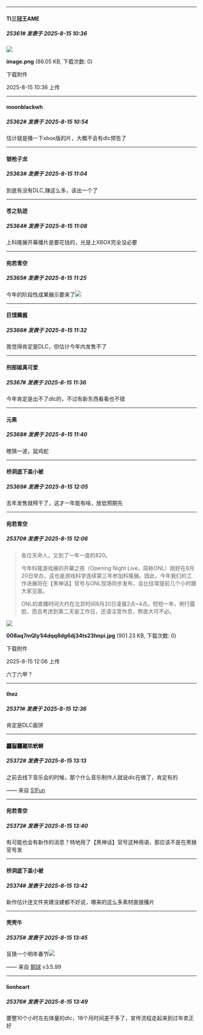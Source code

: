 ﻿
*****

####  TI三冠王AME  
##### 25361#       发表于 2025-8-15 10:36

<img src="https://img.stage1st.com/forum/202508/15/103605ojq2bybsppzaemma.png" referrerpolicy="no-referrer">

<strong>image.png</strong> (86.05 KB, 下载次数: 0)

下载附件

2025-8-15 10:36 上传


*****

####  moonblackwh  
##### 25362#       发表于 2025-8-15 10:54

估计就是播一下xbox版的片，大概不会有dlc预告了


*****

####  银枪子龙  
##### 25363#       发表于 2025-8-15 11:04

到底有没有DLC,赚这么多，该出一个了


*****

####  苍之轨迹  
##### 25364#       发表于 2025-8-15 11:08

上科隆展开幕播片是要花钱的，光是上XBOX完全没必要


*****

####  宛若青空  
##### 25365#       发表于 2025-8-15 11:25

今年的阶段性成果展示要来了<img src="https://static.stage1st.com/image/smiley/face2017/062.gif" referrerpolicy="no-referrer">


*****

####  巨馍蘸酱  
##### 25366#       发表于 2025-8-15 11:32

我觉得肯定是DLC，但估计今年内发售不了


*****

####  刑部姬真可爱  
##### 25367#       发表于 2025-8-15 11:36

今年肯定是出不了dlc的，不过有新东西看看也不错


*****

####  元素  
##### 25368#       发表于 2025-8-15 11:40

瞎猜一波，鼠鸡蛇


*****

####  桥洞底下盖小被  
##### 25369#       发表于 2025-8-15 12:05

去年发售就榨干了，这才一年能有啥，放低预期先

*****

####  宛若青空  
##### 25370#       发表于 2025-8-15 12:06

<blockquote>各位天命人，又到了一年一度的820。

今年科隆游戏展的开幕之夜（Opening Night Live，简称ONL）刚好在8月20日举办，这也是游戏科学连续第三年参加科隆展。因此，今年我们的工作进展将在【黑神话】官号与ONL现场同步发布，会比往常提前几个小时跟大家见面。

ONL的直播时间大约在北京时间8月20日凌晨2点~4点。短短一年，例行露脸，而且考虑到第二天是工作日，还请注意作息，熬夜大可不必。</blockquote>

<img src="https://img.stage1st.com/forum/202508/15/120638pa0usmzcsab8jn88.jpg" referrerpolicy="no-referrer">

<strong>008aq7mQly1i4dqq8dg6dj34ts23hnpi.jpg</strong> (901.23 KB, 下载次数: 0)

下载附件

2025-8-15 12:06 上传

六丁六甲？


*****

####  thez  
##### 25371#       发表于 2025-8-15 12:36

肯定是DLC画饼


*****

####  龘䶛䨻䎱㸞蚮䡶  
##### 25372#       发表于 2025-8-15 13:13

之前去线下音乐会的时候，那个什么音乐制作人就说dlc在做了，肯定有的

—— 来自 [S1Fun](https://s1fun.koalcat.com)


*****

####  宛若青空  
##### 25373#       发表于 2025-8-15 13:40

有可能也会有新作的消息？特地用了【黑神话】官号这种用语，那应该不是在黑猴官号发

*****

####  桥洞底下盖小被  
##### 25374#       发表于 2025-8-15 13:42

新作估计连文件夹建没建都不好说，哪来的这么多素材直接播片

*****

####  壳壳牛  
##### 25375#       发表于 2025-8-15 13:45

盲猜一个明年春节<img src="https://static.stage1st.com/image/smiley/face2017/033.png" referrerpolicy="no-referrer">

—— 来自 [鹅球](https://www.pgyer.com/GcUxKd4w) v3.5.99


*****

####  lionheart  
##### 25376#       发表于 2025-8-15 13:49

要整10个小时左右体量的dlc，18个月时间差不多了，宣传流程走起来到过年卖正好

